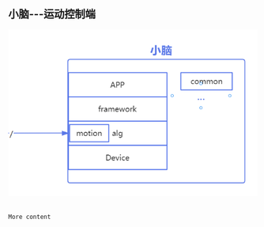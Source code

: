 小脑---运动控制端
-----------------



![1702955806188](image/readme4/1702955806188.png)


```

More content




```
